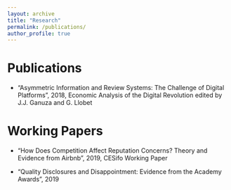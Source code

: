 ```yaml
---
layout: archive
title: "Research"
permalink: /publications/
author_profile: true
---
```


Publications
======

* “Asymmetric Information and Review Systems: The Challenge of Digital Platforms”, 2018, Economic Analysis of the Digital Revolution edited by J.J. Ganuza and G. Llobet

Working Papers
=====

* “How Does Competition Affect Reputation Concerns? Theory and Evidence from Airbnb”, 2019, CESifo Working Paper

* “Quality Disclosures and Disappointment: Evidence from the Academy Awards”, 2019
